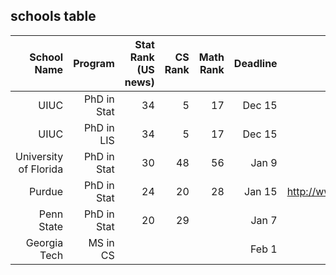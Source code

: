 ## schools table

| School Name | Program  | Stat Rank (US news)| CS Rank | Math Rank| Deadline | Website | fee | Addition Note |
| ----------:|----:|-------------:| -----:| ------:| ---:| ---:| ---:|---:|
| UIUC      | PhD in Stat | 34 | 5 | 17 | Dec 15 | http://www.stat.illinois.edu/students/phd.shtml| $90| |
| UIUC      | PhD in LIS | 34 | 5 | 17 | Dec 15 | https://ischool.illinois.edu/academics/degrees/phd| $90|research statement|
| University of Florida | PhD in Stat | 30 | 48 | 56 | Jan 9 | | | |
| Purdue | PhD in Stat | 24 | 20 | 28 | Jan 15 |http://www.stat.purdue.edu/academic_programs/graduate/how_to_apply.php#msphd| | |
| Penn State | PhD in Stat | 20 | 29 |  | Jan 7| http://stat.psu.edu/education/graduate-programs/apply-to-the-statistics-graduate-program-2| | |
| Georgia Tech | MS in CS |  |  |  | Feb 1| http://www.cc.gatech.edu/future/masters/mscs| | |
